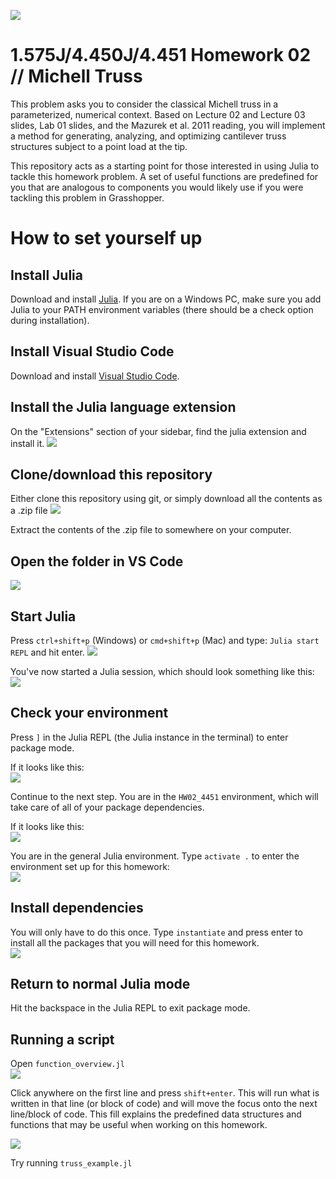 ![](readme_figures/anim.gif)
# 1.575J/4.450J/4.451 Homework 02 // Michell Truss
This problem asks you to consider the classical Michell truss in a parameterized, numerical context. Based on Lecture 02 and Lecture 03 slides, Lab 01 slides, and the Mazurek et al. 2011 reading, you will implement a method for generating, analyzing, and optimizing cantilever truss structures subject to a point load at the tip.

This repository acts as a starting point for those interested in using Julia to tackle this homework problem. A set of useful functions are predefined for you that are analogous to components you would likely use if you were tackling this problem in Grasshopper.

# How to set yourself up
## Install Julia
Download and install [Julia](https://julialang.org/). If you are on a Windows PC, make sure you add Julia to your PATH environment variables (there should be a check option during installation).

## Install Visual Studio Code
Download and install [Visual Studio Code](https://code.visualstudio.com/).

## Install the Julia language extension
On the "Extensions" section of your sidebar, find the julia extension and install it.
![](readme_figures/julia-ext.png)

## Clone/download this repository
Either clone this repository using git, or simply download all the contents as a .zip file
![](readme_figures/download-repo.png)

Extract the contents of the .zip file to somewhere on your computer.

## Open the folder in VS Code
![](readme_figures/vscode-1.png)

## Start Julia
Press `ctrl+shift+p` (Windows) or `cmd+shift+p` (Mac) and type: `Julia start REPL` and hit enter. 
![](readme_figures/vscode-2.png)

You've now started a Julia session, which should look something like this:
![](readme_figures/vscode-3.png)

## Check your environment
Press `]` in the Julia REPL (the Julia instance in the terminal) to enter package mode.

If it looks like this:  
![](readme_figures/vscode-4.png)

Continue to the next step. You are in the `HW02_4451` environment, which will take care of all of your package dependencies.

If it looks like this:  
![](readme_figures/vscode-5.png)

You are in the general Julia environment. Type `activate .` to enter the environment set up for this homework:  
![](readme_figures/vscode-6.png)

## Install dependencies
You will only have to do this once. Type `instantiate` and press enter to install all the packages that you will need for this homework.  
![](readme_figures/instantiate.png)

## Return to normal Julia mode
Hit the backspace in the Julia REPL to exit package mode.

## Running a script
Open `function_overview.jl`  
![](readme_figures/script.png)

Click anywhere on the first line and press `shift+enter`. This will run what is written in that line (or block of code) and will move the focus onto the next line/block of code. This fill explains the predefined data structures and functions that may be useful when working on this homework.

![](readme_figures/scripts.gif)

Try running `truss_example.jl`
